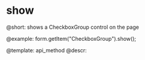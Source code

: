 show
=============

@short: shows a CheckboxGroup control on the page


@example:
form.getItem("CheckboxGroup").show(); 


@template: api_method
@descr:


